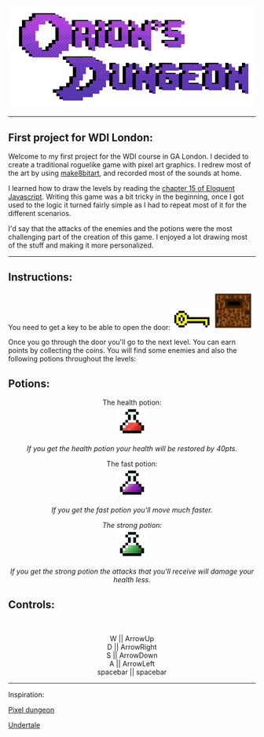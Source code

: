 <p align="center">
  <a href="https://ancient-beach-50566.herokuapp.com/">
    <img alt="Orions Dungeons" src="/images/Logo.gif" width="546">
  </a>
</p>

___
## First project for WDI London:
<p>Welcome to my first project for the WDI course in GA London. I decided to create a traditional roguelike game with pixel art graphics. I redrew most of the art by using <a href="https://make8bitart.com/">make8bitart</a>, and recorded most of the sounds at home.</p>

<p>I learned how to draw the levels by reading the <a href="http://eloquentjavascript.net/15_game.html">chapter 15 of Eloquent Javascript</a>. Writing this game was a bit tricky in the beginning, once I got used to the logic it turned fairly simple as I had to repeat most of it for the different scenarios.</p>

<p>I'd say that the attacks of the enemies and the potions were the most challenging part of the creation of this game. I enjoyed a lot drawing most of the stuff and making it more personalized.</p>




___
## Instructions:
You need to get a key to be able to open the door:
<img src="images/key.png" width="80">
<img src="images/door.png" width="80">

<p>Once you go through the door you'll go to the next level. You can earn points by collecting the coins. You will find some enemies and also the following potions throughout the levels:</p>

## Potions:
<p align="center">
  The health potion:
<br>
<img src="images/hppotion.png" height="60">
</p>
<p align="center"><i>If you get the health potion your health will be restored by 40pts.</i></p>


<p align="center">
  The fast potion:
<br>
<img src="images/fastpotion.png" height="60">
</p>
<p align="center"><i>If you get the fast potion you'll move much faster.</i></p>


<p align="center">
<i>The strong potion:</i>
<br>
<img src="images/strongpotion.png" height="60">
</p>
<p align="center"><i> If you get the strong potion the attacks that you'll receive will damage your health less. </i></p>

## Controls:
<br>
<p align="center">
W ||  ArrowUp <br>
D ||  ArrowRight <br>
S ||  ArrowDown <br>
A ||  ArrowLeft <br>
spacebar || spacebar <br>
</p>

---
Inspiration:
<p> <a href="http://pixeldungeon.watabou.ru/">Pixel dungeon</a></p>
<p> <a href="http://undertale.com/">Undertale</a></p>
